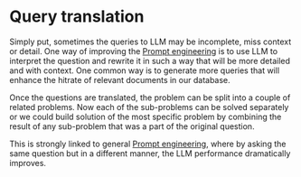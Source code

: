# Query translation
Simply put, sometimes the queries to LLM may be incomplete, miss context or
detail. One way of improving the [Prompt engineering](zettelkasten/Prompt%20engineering.md) is
to use LLM to interpret the question and rewrite it in such a way that will be
more detailed and with context. One common way is to generate more queries that
will enhance the hitrate of relevant documents in our database.

Once the questions are translated, the problem can be split into a couple of related problems. Now each of the sub-problems can be solved separately or we could build solution of the most specific problem by combining the result of any sub-problem that was a part of the original question.

This is strongly linked to general [Prompt engineering](zettelkasten/Prompt%20engineering.md),
where by asking the same question but in a different manner, the LLM performance
dramatically improves.